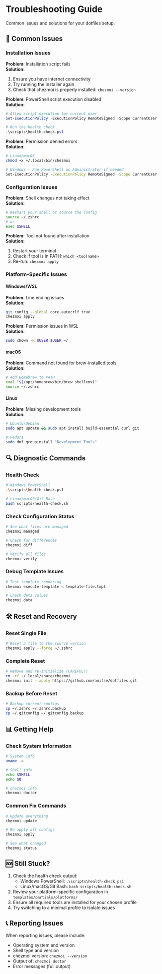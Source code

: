 # Troubleshooting Guide

Common issues and solutions for your dotfiles setup.

## 🚨 Common Issues

### Installation Issues

**Problem**: Installation script fails  
**Solution**: 
1. Ensure you have internet connectivity
2. Try running the installer again
3. Check that chezmoi is properly installed: `chezmoi --version`

**Problem**: PowerShell script execution disabled  
**Solution**:
```powershell
# Allow script execution for current user
Set-ExecutionPolicy -ExecutionPolicy RemoteSigned -Scope CurrentUser

# Run the health check
.\scripts\health-check.ps1
```

**Problem**: Permission denied errors  
**Solution**:
```bash
# Linux/macOS
chmod +x ~/.local/bin/chezmoi

# Windows - Run PowerShell as Administrator if needed
Set-ExecutionPolicy -ExecutionPolicy RemoteSigned -Scope CurrentUser
```

### Configuration Issues

**Problem**: Shell changes not taking effect  
**Solution**:
```bash
# Restart your shell or source the config
source ~/.zshrc
# or
exec $SHELL
```

**Problem**: Tool not found after installation  
**Solution**:
1. Restart your terminal
2. Check if tool is in PATH: `which <toolname>`
3. Re-run: `chezmoi apply`

### Platform-Specific Issues

#### Windows/WSL
**Problem**: Line ending issues  
**Solution**:
```bash
git config --global core.autocrlf true
chezmoi apply
```

**Problem**: Permission issues in WSL  
**Solution**:
```bash
sudo chown -R $USER:$USER ~/
```

#### macOS
**Problem**: Command not found for brew-installed tools  
**Solution**:
```bash
# Add Homebrew to PATH
eval "$(/opt/homebrew/bin/brew shellenv)"
source ~/.zshrc
```

#### Linux
**Problem**: Missing development tools  
**Solution**:
```bash
# Ubuntu/Debian
sudo apt update && sudo apt install build-essential curl git

# Fedora
sudo dnf groupinstall "Development Tools"
```

## 🔍 Diagnostic Commands

### Health Check
```bash
# Windows PowerShell
.\scripts\health-check.ps1

# Linux/macOS/Git Bash
bash scripts/health-check.sh
```

### Check Configuration Status
```bash
# See what files are managed
chezmoi managed

# Check for differences
chezmoi diff

# Verify all files
chezmoi verify
```

### Debug Template Issues
```bash
# Test template rendering
chezmoi execute-template < template-file.tmpl

# Check data values
chezmoi data
```

## 🛠 Reset and Recovery

### Reset Single File
```bash
# Reset a file to the source version
chezmoi apply --force ~/.zshrc
```

### Complete Reset
```bash
# Remove and re-initialize (CAREFUL!)
rm -rf ~/.local/share/chezmoi
chezmoi init --apply https://github.com/amitse/dotfiles.git
```

### Backup Before Reset
```bash
# Backup current configs
cp ~/.zshrc ~/.zshrc.backup
cp ~/.gitconfig ~/.gitconfig.backup
```

## 📊 Getting Help

### Check System Information
```bash
# System info
uname -a

# Shell info
echo $SHELL
echo $0

# chezmoi info
chezmoi doctor
```

### Common Fix Commands
```bash
# Update everything
chezmoi update

# Re-apply all configs
chezmoi apply

# See what changed
chezmoi status
```

## 🆘 Still Stuck?

1. Check the health check output:
   - Windows PowerShell: `.\scripts\health-check.ps1`
   - Linux/macOS/Git Bash: `bash scripts/health-check.sh`
2. Review your platform-specific configuration in `templates/partials/platforms/`
3. Ensure all required tools are installed for your chosen profile
4. Try switching to a minimal profile to isolate issues

## 📞 Reporting Issues

When reporting issues, please include:
- Operating system and version
- Shell type and version
- chezmoi version: `chezmoi --version`
- Output of: `chezmoi doctor`
- Error messages (full output)
